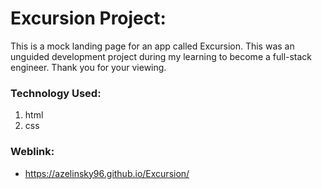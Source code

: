 # Excursion Project:

This is a mock landing page for an app called Excursion. This was an unguided development project during my learning to become a full-stack engineer. Thank you for your viewing.

### Technology Used:

1. html
2. css

### Weblink:

* https://azelinsky96.github.io/Excursion/